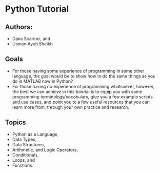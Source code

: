 # Python Tutorial

## Authors: 
* Dana Scarinci, and
* Usman Ayub Sheikh

## Goals
* For those having some experience of programming in some other language, the goal would be to show how to do the same things as you do in MATLAB now in Python? 
* For those having no experience of programming whatsoever, however, the best we can achieve in this tutorial is to equip you with some programming terminology/vocabulary, give you a few example scripts and use cases, and point you to a few useful resources that you can learn more from, through your own practice and research.

## Topics
* Python as a Language,
* Data Types,
* Data Structures,
* Arithmetic, and Logic Operators,
* Conditionals,
* Loops, and
* Functions.
